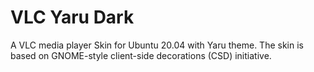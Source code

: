 # VLC Yaru Dark

A VLC media player Skin for Ubuntu 20.04 with Yaru theme. The skin is based on GNOME-style client-side decorations (CSD) initiative.
